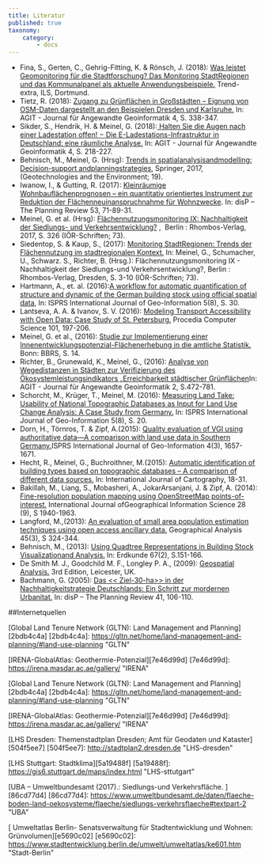 ```yaml
---
title: Literatur
published: true
taxonomy:
    category:
        - docs
---
```


* Fina, S., Gerten, C., Gehrig-Fitting, K. & Rönsch, J. (2018): [Was leistet Geomonitoring für die Stadtforschung? Das Monitoring StadtRegionen und das Kommunalpanel als aktuelle Anwendungsbeispiele.](https://www.ils-forschung.de/files_publikationen/pdfs/180622_TREND_EXTRA_online.pdf) Trend-extra, ILS, Dortmund.
* Tietz, R. (2018): [Zugang zu Grünflächen in Großstädten – Eignung von OSM-Daten dargestellt an den Beispielen Dresden und Karlsruhe.](https://gispoint.de/gisopen-paper/4537-zugang-zu-gruenflaechen-in-grossstaedten-eignung-von-osm-daten-dargestellt-an-den-beispielen-dresden-und-karlsruhe.html?IDjournalTitle=5) In: AGIT - Journal für Angewandte Geoinformatik 4, S. 338-347.
* Sikder, S., Hendrik, H. & Meinel, G. (2018):[ Halten Sie die Augen nach einer Ladestation offen! − Die E-Ladestations-Infrastruktur in Deutschland: eine räumliche Analyse.](https://gispoint.de/gisopen-paper/4522-halten-sie-die-augen-nach-einer-ladestation-offen-die-e-ladestations-infrastruktur-in-deutschland-eine-raeumliche-analyse.html?IDjournalTitle=5) In: AGIT - Journal für Angewandte Geoinformatik 4, S. 218-227.
* Behnisch, M., Meinel, G. (Hrsg): [Trends in spatialanalysisandmodelling: Decision-support andplanningstrategies](https://doi.org/10.1007/978-3-319-52522-8), Springer, 2017, (Geotechnologies and the Environment; 19).
* Iwanow, I., & Gutting, R. (2017): [Kleinräumige Wohnbauflächenprognosen – ein quantitativ orientiertes Instrument zur Reduktion der Flächenneuinanspruchnahme für Wohnzwecke](https://www.tandfonline.com/doi/full/10.1080/02513625.2017.1414496"). In: disP – The Planning Review 53, 71-89-31.
* Meinel, G. et al. (Hrsg): [Flächennutzungsmonitoring IX: Nachhaltigkeit der Siedlungs- und Verkehrsentwicklung?](http://nbn-resolving.de/urn:nbn:de:bsz:14-qucosa2-172489) ,  Berlin : Rhombos-Verlag, 2017, S. 326 (IÖR-Schriften; 73).
* Siedentop, S. & Kaup, S., (2017): [Monitoring StadtRegionen: Trends der Flächennutzung im stadtregionalen Kontext.](http://nbn-resolving.de/urn:nbn:de:bsz:14-qucosa2-211777) In: Meinel, G., Schumacher, U., Schwarz. S., Richter, B. (Hrsg.): Flächennutzungsmonitoring IX - Nachhaltigkeit der Siedlungs-und Verkehrsentwicklung?, Berlin : Rhombos-Verlag, Dresden, S. 3-10 (IÖR-Schriften; 73).
* Hartmann, A., et. al. (2016):[A workflow for automatic quantification of structure and dynamic of the German building stock using official spatial data](http://www.mdpi.com/2220-9964/5/8/142), In: ISPRS International Journal of Geo-Information 5(8), S. 30.
* Lantseva, A. A. & Ivanov, S. V. (2016): [Modeling Transport Accessibility with Open Data: Case Study of St. Petersburg.](https://www.sciencedirect.com/science/article/pii/S1877050916326916) Procedia Computer Science 101, 197-206.
* Meinel, G. et al., (2016): [Studie zur Implementierung einer Innenentwicklungspotenzial-Flächenerhebung in die amtliche Statistik.](http://www.bbsr.bund.de/BBSR/DE/Veroeffentlichungen/BBSROnline/2016/bbsr-online-02-2016-dl.pdf?__blob=publicationFile&v=2) Bonn: BBRS, S. 14.
* Richter, B., Grunewald, K., Meinel, G., (2016): [Analyse von Wegedistanzen in Städten zur Verifizierung des Ökosystemleistungsindikators „Erreichbarkeit städtischer Grünflächen](http://gispoint.de/fileadmin/user_upload/paper_gis_open/AGIT_2016/537622063.pdf)In: AGIT - Journal für Angewandte Geoinformatik 2, S.472-781.
* Schorcht, M., Krüger, T., Meinel, M. (2016): [Measuring Land Take: Usability of National Topographic Databases as Input for Land Use Change Analysis: A Case Study from Germany.](http://www.mdpi.com/2220-9964/5/8/134/htm) In: ISPRS International Journal of Geo-Information 5(8), S. 20.
* Dorn, H., Törnros, T. & Zipf, A.(2015): [Quality evaluation of VGI using authoritative data—A comparison with land use data in Southern Germany.](http://www.mdpi.com/2220-9964/4/3/1657/htm)ISPRS International Journal of Geo-Information 4(3), 1657-1671.
* Hecht, R., Meinel, G., Buchroithner, M.(2015): [Automatic identification of building types based on topographic databases – A comparison of different data sources.](https://www.tandfonline.com/doi/full/10.1080/23729333.2015.1055644) In: International Journal of Cartography, 18-31.
* Bakillah, M., Liang, S., Mobasheri, A., JokarArsanjani, J. & Zipf, A. (2014): [Fine-resolution population mapping using OpenStreetMap points-of-interest.](https://www.tandfonline.com/doi/abs/10.1080/13658816.2014.909045?src=recsys&journalCode=tgis20) International Journal ofGeographical Information Science 28 (9), S 1940-1963.
* Langford, M.,(2013): [An evaluation of small area population estimation techniques using open access ancillary data.](https://onlinelibrary.wiley.com/doi/abs/10.1111/gean.12012) Geographical Analysis 45(3), S 324-344.
* Behnisch, M., (2013): [Using Quadtree Representations in Building Stock Visualizationand Analysis.](https://www2.ioer.de/recherche/pdf/2013_behnisch_erdkunde.pdf) In: Erdkunde 67(2), S.151-166.
* De Smith M. J., Goodchild M. F., Longley P. A., (2009): [Geospatial Analysis.](http://discovery.ucl.ac.uk/49154/) 3rd Edition, Leicester, UK.
* Bachmann, G. (2005): [Das << Ziel-30-ha>> in der Nachhaltigkeitstrategie Deutschlands: Ein Schritt zur mordernen Urbanitat.](https://www.tandfonline.com/doi/pdf/10.1080/02513625.2005.10556914?needAccess=true) In: disP – The Planning Review 41, 106-110.

##Internetquellen

[Global Land Tenure Network (GLTN): Land Management and Planning][2bdb4c4a]
[2bdb4c4a]: https://gltn.net/home/land-management-and-planning/#land-use-planning "GLTN"

[IRENA-GlobalAtlas: Geothermie-Potenzial][7e46d99d]
[7e46d99d]: https://irena.masdar.ac.ae/gallery/ "IRENA"

[Global Land Tenure Network (GLTN): Land Management and Planning][2bdb4c4a]
[2bdb4c4a]: https://gltn.net/home/land-management-and-planning/#land-use-planning "GLTN"

[IRENA-GlobalAtlas: Geothermie-Potenzial][7e46d99d]
[7e46d99d]: https://irena.masdar.ac.ae/gallery/ "IRENA"

[LHS Dresden: Themenstadtplan Dresden; Amt für Geodaten und Kataster][504f5ee7]
[504f5ee7]: http://stadtplan2.dresden.de "LHS-dresden"

[LHS Stuttgart: Stadtklima][5a19488f]
[5a19488f]: https://gis6.stuttgart.de/maps/index.html "LHS-sttutgart"

[UBA – Umweltbundesamt (2017).: Siedlungs-und Verkehrsfläche. ][86cd77d4]
[86cd77d4]: https://www.umweltbundesamt.de/daten/flaeche-boden-land-oekosysteme/flaeche/siedlungs-verkehrsflaeche#textpart-2 "UBA"

[  Umweltatlas Berlin- Senatsverwaltung für Stadtentwicklung und Wohnen: Grünvolumen][e5690c02]
[e5690c02]: https://www.stadtentwicklung.berlin.de/umwelt/umweltatlas/ke601.htm "Stadt-Berlin"
